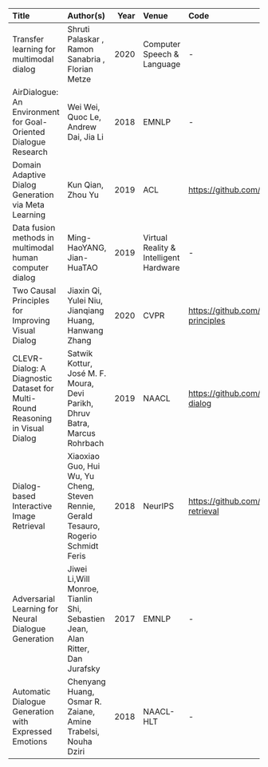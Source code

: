 | Title                                                                         | Author(s)                                                                            |   Year | Venue                                  | Code                                                |
|:------------------------------------------------------------------------------|:-------------------------------------------------------------------------------------|-------:|:---------------------------------------|:----------------------------------------------------|
| Transfer learning for multimodal dialog                                       | Shruti Palaskar , Ramon Sanabria , Florian Metze                                     |   2020 | Computer Speech & Language             | -                                                   |
| AirDialogue: An Environment for Goal-Oriented Dialogue Research               | Wei Wei, Quoc Le, Andrew Dai, Jia Li                                                 |   2018 | EMNLP                                  | -                                                   |
| Domain Adaptive Dialog Generation via Meta Learning                           | Kun Qian, Zhou Yu                                                                    |   2019 | ACL                                    | https://github.com/qbetterk/DAML.git                |
| Data fusion methods in multimodal human computer dialog                       | Ming-HaoYANG, Jian-HuaTAO                                                            |   2019 | Virtual Reality & Intelligent Hardware | -                                                   |
| Two Causal Principles for Improving Visual Dialog                             | Jiaxin Qi, Yulei Niu, Jianqiang Huang, Hanwang Zhang                                 |   2020 | CVPR                                   | https://github.com/simpleshinobu/visdial-principles |
| CLEVR-Dialog: A Diagnostic Dataset for Multi-Round Reasoning in Visual Dialog | Satwik Kottur, José M. F. Moura, Devi Parikh, Dhruv Batra, Marcus Rohrbach           |   2019 | NAACL                                  | https://github.com/satwikkottur/clevr-dialog        |
| Dialog-based Interactive Image Retrieval                                      | Xiaoxiao Guo, Hui Wu, Yu Cheng, Steven Rennie, Gerald Tesauro, Rogerio Schmidt Feris |   2018 | NeurIPS                                | https://github.com/XiaoxiaoGuo/fashion-retrieval    |
| Adversarial Learning for Neural Dialogue Generation                           | Jiwei Li,Will Monroe, Tianlin Shi, Sebastien Jean, Alan Ritter, Dan Jurafsky         |   2017 | EMNLP                                  | -                                                   |
| Automatic Dialogue Generation with Expressed Emotions                         | Chenyang Huang, Osmar R. Zaiane, Amine Trabelsi, Nouha Dziri                         |   2018 | NAACL-HLT                              | -                                                   |